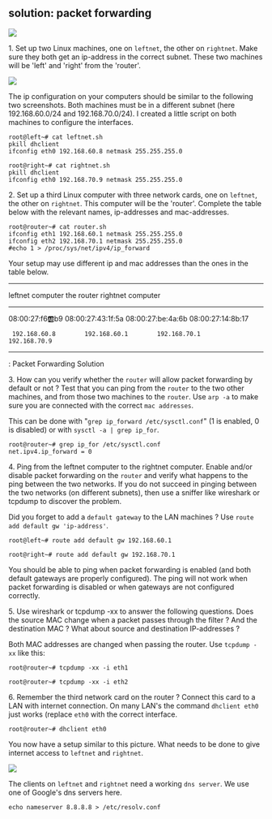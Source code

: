 ## solution: packet forwarding

![](../images/LAN_networks.png)

1\. Set up two Linux machines, one on `leftnet`, the other on
`rightnet`. Make sure they both get an ip-address in the correct subnet.
These two machines will be \'left\' and \'right\' from the \'router\'.

![](../images/leftnet_rightnet_router2.png)

The ip configuration on your computers should be similar to the
following two screenshots. Both machines must be in a different subnet
(here 192.168.60.0/24 and 192.168.70.0/24). I created a little script on
both machines to configure the interfaces.

    root@left~# cat leftnet.sh
    pkill dhclient
    ifconfig eth0 192.168.60.8 netmask 255.255.255.0

    root@right~# cat rightnet.sh
    pkill dhclient
    ifconfig eth0 192.168.70.9 netmask 255.255.255.0

2\. Set up a third Linux computer with three network cards, one on
`leftnet`, the other on `rightnet`. This computer will be the
\'router\'. Complete the table below with the relevant names,
ip-addresses and mac-addresses.

    root@router~# cat router.sh
    ifconfig eth1 192.168.60.1 netmask 255.255.255.0
    ifconfig eth2 192.168.70.1 netmask 255.255.255.0
    #echo 1 > /proc/sys/net/ipv4/ip_forward

Your setup may use different ip and mac addresses than the ones in the
table below.

  -------------------------------------------------------------------------------
   leftnet computer       the router                           rightnet computer
  ------------------- ------------------- ------------------- -------------------
   08:00:27:f6:ab:b9   08:00:27:43:1f:5a   08:00:27:be:4a:6b   08:00:27:14:8b:17

     192.168.60.8        192.168.60.1        192.168.70.1        192.168.70.9
  -------------------------------------------------------------------------------

  : Packet Forwarding Solution

3\. How can you verify whether the `router` will allow packet forwarding
by default or not ? Test that you can ping from the `router` to the two
other machines, and from those two machines to the `router`. Use
`arp -a` to make sure you are connected with the correct
`mac addresses`.

This can be done with \"`grep ip_forward /etc/sysctl.conf`\" (1 is
enabled, 0 is disabled) or with `sysctl -a | grep ip_for`.

    root@router~# grep ip_for /etc/sysctl.conf 
    net.ipv4.ip_forward = 0

4\. Ping from the leftnet computer to the rightnet computer. Enable
and/or disable packet forwarding on the `router` and verify what happens
to the ping between the two networks. If you do not succeed in pinging
between the two networks (on different subnets), then use a sniffer like
wireshark or tcpdump to discover the problem.

Did you forget to add a `default gateway` to the LAN machines ? Use
`route add default gw 'ip-address'`.

    root@left~# route add default gw 192.168.60.1

    root@right~# route add default gw 192.168.70.1

You should be able to ping when packet forwarding is enabled (and both
default gateways are properly configured). The ping will not work when
packet forwarding is disabled or when gateways are not configured
correctly.

5\. Use wireshark or tcpdump -xx to answer the following questions. Does
the source MAC change when a packet passes through the filter ? And the
destination MAC ? What about source and destination IP-addresses ?

Both MAC addresses are changed when passing the router. Use
`tcpdump -xx` like this:

    root@router~# tcpdump -xx -i eth1

    root@router~# tcpdump -xx -i eth2

6\. Remember the third network card on the router ? Connect this card to
a LAN with internet connection. On many LAN\'s the command
`dhclient eth0` just works (replace `eth0` with the correct interface.

    root@router~# dhclient eth0

You now have a setup similar to this picture. What needs to be done to
give internet access to `leftnet` and `rightnet`.

![](../images/leftnet_rightnet_router3.png)

The clients on `leftnet` and `rightnet` need a working `dns server`. We
use one of Google\'s dns servers here.

    echo nameserver 8.8.8.8 > /etc/resolv.conf
